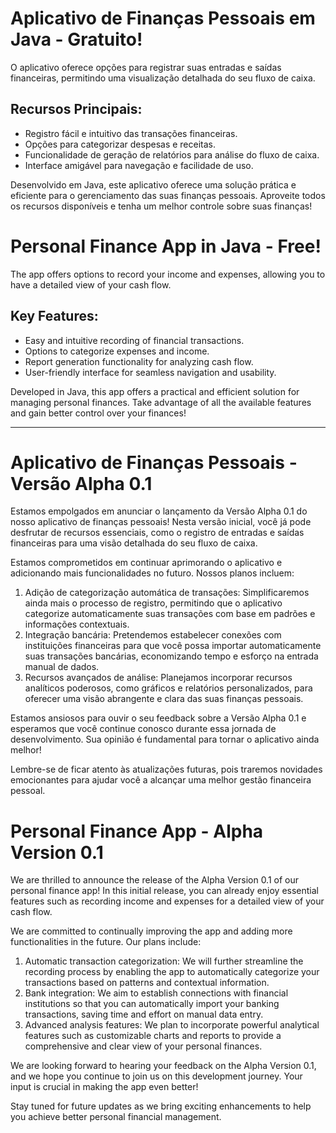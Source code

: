 <h1>Aplicativo de Finanças Pessoais em Java - Gratuito!</h1>
<p>O aplicativo oferece opções para registrar suas entradas e saídas financeiras, permitindo uma visualização detalhada do seu fluxo de caixa.</p>

<h2>Recursos Principais:</h2>
<ul>
  <li>Registro fácil e intuitivo das transações financeiras.</li>
  <li>Opções para categorizar despesas e receitas.</li>
  <li>Funcionalidade de geração de relatórios para análise do fluxo de caixa.</li>
  <li>Interface amigável para navegação e facilidade de uso.</li>
</ul>

<p>Desenvolvido em Java, este aplicativo oferece uma solução prática e eficiente para o gerenciamento das suas finanças pessoais. Aproveite todos os recursos disponíveis e tenha um melhor controle sobre suas finanças!</p>

<h1>Personal Finance App in Java - Free!</h1>
<p>The app offers options to record your income and expenses, allowing you to have a detailed view of your cash flow.</p>

<h2>Key Features:</h2>
<ul>
  <li>Easy and intuitive recording of financial transactions.</li>
  <li>Options to categorize expenses and income.</li>
  <li>Report generation functionality for analyzing cash flow.</li>
  <li>User-friendly interface for seamless navigation and usability.</li>
</ul>

<p>Developed in Java, this app offers a practical and efficient solution for managing personal finances. Take advantage of all the available features and gain better control over your finances!</p>


___________________________________________________________________________________________________________


<h1>Aplicativo de Finanças Pessoais - Versão Alpha 0.1</h1>
<p>Estamos empolgados em anunciar o lançamento da Versão Alpha 0.1 do nosso aplicativo de finanças pessoais! Nesta versão inicial, você já pode desfrutar de recursos essenciais, como o registro de entradas e saídas financeiras para uma visão detalhada do seu fluxo de caixa.</p>

<p>Estamos comprometidos em continuar aprimorando o aplicativo e adicionando mais funcionalidades no futuro. Nossos planos incluem:</p>

<ol>
  <li>Adição de categorização automática de transações: Simplificaremos ainda mais o processo de registro, permitindo que o aplicativo categorize automaticamente suas transações com base em padrões e informações contextuais.</li>
  <li>Integração bancária: Pretendemos estabelecer conexões com instituições financeiras para que você possa importar automaticamente suas transações bancárias, economizando tempo e esforço na entrada manual de dados.</li>
  <li>Recursos avançados de análise: Planejamos incorporar recursos analíticos poderosos, como gráficos e relatórios personalizados, para oferecer uma visão abrangente e clara das suas finanças pessoais.</li>
</ol>

<p>Estamos ansiosos para ouvir o seu feedback sobre a Versão Alpha 0.1 e esperamos que você continue conosco durante essa jornada de desenvolvimento. Sua opinião é fundamental para tornar o aplicativo ainda melhor!</p>

<p>Lembre-se de ficar atento às atualizações futuras, pois traremos novidades emocionantes para ajudar você a alcançar uma melhor gestão financeira pessoal.</p>
<h1>Personal Finance App - Alpha Version 0.1</h1>
<p>We are thrilled to announce the release of the Alpha Version 0.1 of our personal finance app! In this initial release, you can already enjoy essential features such as recording income and expenses for a detailed view of your cash flow.</p>

<p>We are committed to continually improving the app and adding more functionalities in the future. Our plans include:</p>

<ol>
  <li>Automatic transaction categorization: We will further streamline the recording process by enabling the app to automatically categorize your transactions based on patterns and contextual information.</li>
  <li>Bank integration: We aim to establish connections with financial institutions so that you can automatically import your banking transactions, saving time and effort on manual data entry.</li>
  <li>Advanced analysis features: We plan to incorporate powerful analytical features such as customizable charts and reports to provide a comprehensive and clear view of your personal finances.</li>
</ol>

<p>We are looking forward to hearing your feedback on the Alpha Version 0.1, and we hope you continue to join us on this development journey. Your input is crucial in making the app even better!</p>

<p>Stay tuned for future updates as we bring exciting enhancements to help you achieve better personal financial management.</p>
